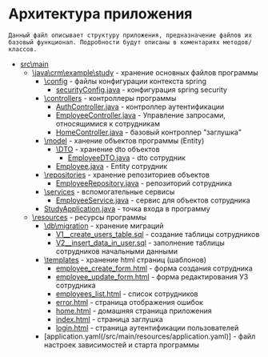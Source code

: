 # Архитектура приложения

    Данный файл описывает структуру приложения, предназначение файлов их базовый функционал. Подробности будут описаны в коментариях методов/классов. 

- [src\main](/src/main)
    - [\java\crm\example\study](/src/main/java/crm/example/study) - хранение основных файлов программы
        - [\config](/src/main/java/crm/example/study/config) - файлы конфигурации контекста spring
            - [securityConfig.java](/src/main/java/crm/example/study/config/securityConfig.java) - конфигурация spring security
        - [\controllers](/src/main/java/crm/example/study/controllers) - контроллеры программы
            - [AuthController.java](/src/main/java/crm/example/study/controllers/AuthController.java) - контроллер аутентификации
            - [EmployeeController.java](/src/main/java/crm/example/study/controllers/EmployeeController.java) - Управление запросами, относящимися к сотрудникам 
            - [HomeController.java](/src/main/java/crm/example/study/controllers/HomeController.java) - базовый контроллер "заглушка"
        - [\model](/src/main/java/crm/example/study/model) - ханение объектов программы (Entity)
            - [\DTO](/src/main/java/crm/example/study/model/DTO) - хранение dto объектов
                - [EmployeeDTO.java](/src/main/java/crm/example/study/model/DTO/EmployeeDTO.java) - dto сотрудник
            - [Employee.java](/src/main/java/crm/example/study/model/Employee.java) - Entity сотрудник
        - [\repositories](/src/main/java/crm/example/study/repositories) - хранение репозиториев объектов
            - [EmployeeRepository.java](/src/main/java/crm/example/study/repositories/EmployeeRepository.java) - репозиторий сотрудника
        - [\services](/src/main/java/crm/example/study/services) - вспомогательные сервисы
            - [EmployeeService.java](/src/main/java/crm/example/study/services/EmployeeService.java) - сервис для объектов сотрудника
        - [StudyApplication.java](/src/main/java/crm/example/study/StudyApplication.java) - точка входа в программу
    - [\resources](/src/main/resources) - ресурсы программы
        - [\db\migration](/src/main/resources/db/migration) - хранение миграций
            - [V1__create_users_table.sql](/src/main/resources/db/migration/V1__create_users_table.sql) - создание таблицы сотрудников
            - [V2__insert_data_in_user.sql](/src/main/resources/db/migration/V2__insert_data_in_user.sql) - заполнение таблицы сотрудников начальными данными
        - [\templates](/src/main/resources/templates) - хранение html страниц (шаблонов)
            - [employee_create_form.html](/src/main/resources/templates/employee_create_form.html) - форма создания сотрудника
            - [employee_update_form.html](/src/main/resources/templates/employee_update_form.html) - форма редактирования УЗ сотрудника
            - [employees_list.html](/src/main/resources/templates/employees_list.html) - список сотрудников
            - [error.html](/src/main/resources/templates/error.html) - страница отображения ошибок
            - [home.html](/src/main/resources/templates/home.html) - домашняя страница приложения
            - [index.html](/src/main/resources/templates/index.html) - страница заглушка
            - [login.html](/src/main/resources/templates/login.html) - страница аутентификации пользователей
        - [application.yaml(/src/main/resources/application.yaml)] - файл настроек зависимостей и старта программы

